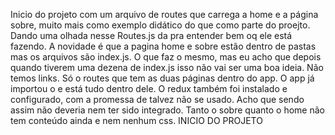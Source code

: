 Inicio do projeto com um arquivo de routes que carrega a home e a página sobre, muito mais como exemplo didático do que como parte do proejto. Dando uma olhada nesse Routes.js da pra entender bem oq ele está fazendo. A novidade é que a pagina home e sobre estão dentro de pastas mas os arquivos são index.js. O que faz o mesmo, mas eu acho que depois quando tiverem uma dezena de index.js isso não vai ser uma boa ideia. Não temos links. Só o routes que tem as duas páginas dentro do app. O app já importou o <brouserRouter> e está tudo dentro dele. O redux também foi instalado e configurado, com a promessa de talvez não se usado. Acho que sendo assim não deveria nem ter sido integrado. Tanto o sobre quanto o home não tem conteúdo ainda e nem nenhum css. INICIO DO PROJETO

